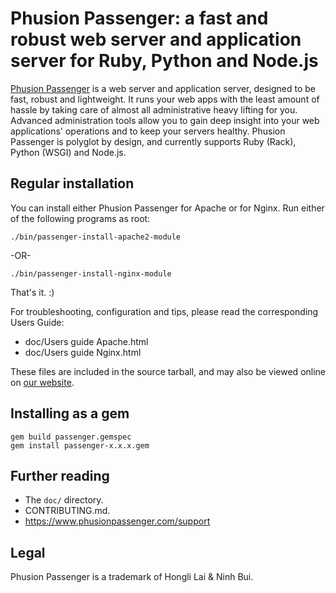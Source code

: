 # Phusion Passenger: a fast and robust web server and application server for Ruby, Python and Node.js

[Phusion Passenger](https://www.phusionpassenger.com/) is a web server and application server, designed to be fast, robust and lightweight. It runs your web apps with the least amount of hassle by taking care of almost all administrative heavy lifting for you. Advanced administration tools allow you to gain deep insight into your web applications' operations and to keep your servers healthy. Phusion Passenger is polyglot by design, and currently supports Ruby (Rack), Python (WSGI) and Node.js.

## Regular installation

You can install either Phusion Passenger for Apache or for Nginx. Run either of
the following programs as root:

    ./bin/passenger-install-apache2-module

-OR-

    ./bin/passenger-install-nginx-module

That's it. :)

For troubleshooting, configuration and tips, please read the corresponding Users Guide:

 * doc/Users guide Apache.html
 * doc/Users guide Nginx.html

These files are included in the source tarball, and may also be viewed online on [our website](https://www.phusionpassenger.com/support).

## Installing as a gem

    gem build passenger.gemspec
    gem install passenger-x.x.x.gem

## Further reading

 * The `doc/` directory.
 * CONTRIBUTING.md.
 * https://www.phusionpassenger.com/support

## Legal

Phusion Passenger is a trademark of Hongli Lai & Ninh Bui.
